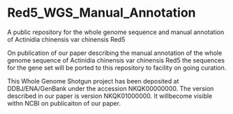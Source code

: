 # Red5_WGS_Manual_Annotation
A public repository for the whole genome sequence and manual annotation of Actinidia chinensis var chinensis Red5

On publication of our paper describing the manual annotation of the whole genome sequence of Actinidia chinensis var chinensis Red5 the sequences for the gene set will be ported to this repository to facility on going curation.

This Whole Genome Shotgun project has been deposited at DDBJ/ENA/GenBank under the accession NKQK00000000. The version described in our paper is version NKQK01000000. It willbecome visible withn NCBI on publicaiton of our paper.

